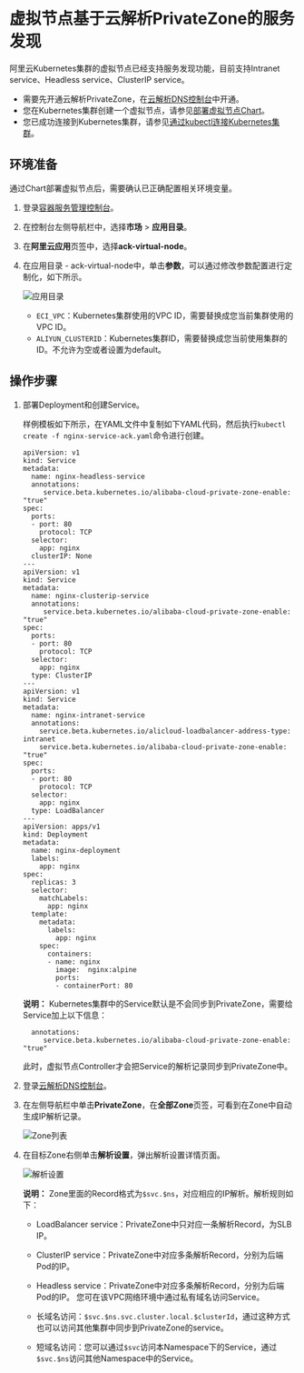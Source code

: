 # 虚拟节点基于云解析PrivateZone的服务发现

阿里云Kubernetes集群的虚拟节点已经支持服务发现功能，目前支持Intranet service、Headless service、ClusterIP service。

-   需要先开通云解析PrivateZone，在[云解析DNS控制台](https://dns.console.aliyun.com/)中开通。
-   您在Kubernetes集群创建一个虚拟节点，请参见[部署虚拟节点Chart](/cn.zh-CN/Kubernetes集群用户指南/弹性容器实例ECI/部署虚拟节点Chart.md)。
-   您已成功连接到Kubernetes集群，请参见[通过kubectl连接Kubernetes集群](/cn.zh-CN/Kubernetes集群用户指南/集群管理/管理与访问集群/通过kubectl连接Kubernetes集群.md)。

## 环境准备

通过Chart部署虚拟节点后，需要确认已正确配置相关环境变量。

1.  登录[容器服务管理控制台](https://cs.console.aliyun.com)。

2.  在控制台左侧导航栏中，选择**市场** \> **应用目录**。

3.  在**阿里云应用**页签中，选择**ack-virtual-node**。

4.  在应用目录 - ack-virtual-node中，单击**参数**，可以通过修改参数配置进行定制化，如下所示。

    ![应用目录](https://static-aliyun-doc.oss-cn-hangzhou.aliyuncs.com/assets/img/zh-CN/0563659951/p65159.png)

    -   `ECI_VPC`：Kubernetes集群使用的VPC ID，需要替换成您当前集群使用的VPC ID。
    -   `ALIYUN_CLUSTERID`：Kubernetes集群ID，需要替换成您当前使用集群的ID。不允许为空或者设置为default。

## 操作步骤

1.  部署Deployment和创建Service。

    样例模板如下所示，在YAML文件中复制如下YAML代码，然后执行`kubectl create -f nginx-service-ack.yaml`命令进行创建。

    ```
    apiVersion: v1
    kind: Service
    metadata:
      name: nginx-headless-service
      annotations:
         service.beta.kubernetes.io/alibaba-cloud-private-zone-enable: "true"
    spec:
      ports:
      - port: 80
        protocol: TCP
      selector:
        app: nginx
      clusterIP: None
    ---
    apiVersion: v1
    kind: Service
    metadata:
      name: nginx-clusterip-service
      annotations:
         service.beta.kubernetes.io/alibaba-cloud-private-zone-enable: "true"
    spec:
      ports:
      - port: 80
        protocol: TCP
      selector:
        app: nginx
      type: ClusterIP
    ---
    apiVersion: v1
    kind: Service
    metadata:
      name: nginx-intranet-service
      annotations:
        service.beta.kubernetes.io/alicloud-loadbalancer-address-type: intranet
        service.beta.kubernetes.io/alibaba-cloud-private-zone-enable: "true"
    spec:
      ports:
      - port: 80
        protocol: TCP
      selector:
        app: nginx
      type: LoadBalancer
    ---
    apiVersion: apps/v1
    kind: Deployment
    metadata:
      name: nginx-deployment
      labels:
        app: nginx
    spec:
      replicas: 3
      selector:
        matchLabels:
          app: nginx
      template:
        metadata:
          labels:
            app: nginx
        spec:
          containers:
          - name: nginx
            image:  nginx:alpine
            ports:
            - containerPort: 80
    ```

    **说明：** Kubernetes集群中的Service默认是不会同步到PrivateZone，需要给Service加上以下信息：

    ```
      annotations:
         service.beta.kubernetes.io/alibaba-cloud-private-zone-enable: "true"
    ```

    此时，虚拟节点Controller才会把Service的解析记录同步到PrivateZone中。

2.  登录[云解析DNS控制台](https://dns.console.aliyun.com/)。

3.  在左侧导航栏中单击**PrivateZone**，在**全部Zone**页签，可看到在Zone中自动生成IP解析记录。

    ![Zone列表](https://static-aliyun-doc.oss-cn-hangzhou.aliyuncs.com/assets/img/zh-CN/1563659951/p10241.png)

4.  在目标Zone右侧单击**解析设置**，弹出解析设置详情页面。

    ![解析设置](https://static-aliyun-doc.oss-cn-hangzhou.aliyuncs.com/assets/img/zh-CN/1563659951/p65338.png)

    **说明：** Zone里面的Record格式为`$svc.$ns`，对应相应的IP解析。解析规则如下：

    -   LoadBalancer service：PrivateZone中只对应一条解析Record，为SLB IP。
    -   ClusterIP service：PrivateZone中对应多条解析Record，分别为后端Pod的IP。
    -   Headless service：PrivateZone中对应多条解析Record，分别为后端Pod的IP。
    您可在该VPC网络环境中通过私有域名访问Service。

    -   长域名访问：`$svc.$ns.svc.cluster.local.$clusterId`，通过这种方式也可以访问其他集群中同步到PrivateZone的service。
    -   短域名访问：您可以通过`$svc`访问本Namespace下的Service，通过`$svc.$ns`访问其他Namespace中的Service。

